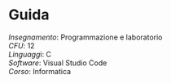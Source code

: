 # Guida

*Insegnamento*: Programmazione e laboratorio<br>
*CFU*: 12<br>
*Linguagg*i: C<br>
*Software*: Visual Studio Code<br>
*Corso*: Informatica<br>

